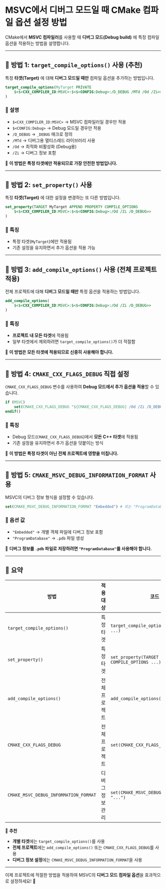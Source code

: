 
# MSVC에서 디버그 모드일 때 CMake 컴파일 옵션 설정 방법

CMake에서 **MSVC 컴파일러**를 사용할 때 **디버그 모드(Debug build)** 에 특정 컴파일 옵션을 적용하는 방법을 설명합니다.

---

## 🔹 방법 1: `target_compile_options()` 사용 (추천)
특정 **타겟(Target)** 에 대해 **디버그 모드일 때만** 컴파일 옵션을 추가하는 방법입니다.

```cmake
target_compile_options(MyTarget PRIVATE
    $<$<CXX_COMPILER_ID:MSVC>:$<$<CONFIG:Debug>:/D_DEBUG /MTd /Od /Zi>>
)
```

### 🔹 설명
- `$<CXX_COMPILER_ID:MSVC>` → MSVC 컴파일러일 경우만 적용
- `$<CONFIG:Debug>` → Debug 모드일 경우만 적용
- `/D_DEBUG` → `_DEBUG` 매크로 정의
- `/MTd` → 디버그용 멀티스레드 라이브러리 사용
- `/Od` → 최적화 비활성화 (Debug용)
- `/Zi` → 디버그 정보 포함

📌 **이 방법은 특정 타겟에만 적용되므로 가장 안전한 방법입니다.**

---

## 🔹 방법 2: `set_property()` 사용
특정 **타겟(Target)** 에 대한 설정을 변경하는 또 다른 방법입니다.

```cmake
set_property(TARGET MyTarget APPEND PROPERTY COMPILE_OPTIONS
    $<$<CXX_COMPILER_ID:MSVC>:$<$<CONFIG:Debug>:/Od /Zi /D_DEBUG>>
)
```

### 🔹 특징
- 특정 타겟(`MyTarget`)에만 적용됨
- 기존 설정을 유지하면서 추가 옵션을 적용 가능

---

## 🔹 방법 3: `add_compile_options()` 사용 (전체 프로젝트 적용)
전체 프로젝트에 대해 **디버그 모드일 때만** 특정 옵션을 적용하는 방법입니다.

```cmake
add_compile_options(
    $<$<CXX_COMPILER_ID:MSVC>:$<$<CONFIG:Debug>:/Od /Zi /D_DEBUG>>
)
```

### 🔹 특징
- **프로젝트 내 모든 타겟**에 적용됨
- 일부 타겟에서 제외하려면 `target_compile_options()`가 더 적절함

📌 **이 방법은 모든 타겟에 적용되므로 신중히 사용해야 합니다.**

---

## 🔹 방법 4: `CMAKE_CXX_FLAGS_DEBUG` 직접 설정
`CMAKE_CXX_FLAGS_DEBUG` 변수를 사용하여 **Debug 모드에서 추가 옵션을 적용**할 수 있습니다.

```cmake
if (MSVC)
    set(CMAKE_CXX_FLAGS_DEBUG "${CMAKE_CXX_FLAGS_DEBUG} /Od /Zi /D_DEBUG")
endif()
```

### 🔹 특징
- Debug 모드(`CMAKE_CXX_FLAGS_DEBUG`)에서 **모든 C++ 타겟**에 적용됨
- 기존 설정을 유지하면서 추가 옵션을 덧붙이는 방식

📌 **이 방법은 특정 타겟이 아닌 전체 프로젝트에 영향을 미칩니다.**

---

## 🔹 방법 5: `CMAKE_MSVC_DEBUG_INFORMATION_FORMAT` 사용
MSVC의 디버그 정보 형식을 설정할 수 있습니다.

```cmake
set(CMAKE_MSVC_DEBUG_INFORMATION_FORMAT "Embedded") # 또는 "ProgramDatabase"
```

### 🔹 옵션 값
- `"Embedded"` → 개별 객체 파일에 디버그 정보 포함
- `"ProgramDatabase"` → `.pdb` 파일 생성

📌 **디버그 정보를 `.pdb` 파일로 저장하려면 `"ProgramDatabase"`를 사용해야 합니다.**

---

## 🔹 요약

| 방법 | 적용 대상 | 코드 예제 |
|------|----------|-----------|
| `target_compile_options()` | 특정 타겟 | `target_compile_options(MyTarget PRIVATE ...)` |
| `set_property()` | 특정 타겟 | `set_property(TARGET MyTarget PROPERTY COMPILE_OPTIONS ...)` |
| `add_compile_options()` | 전체 프로젝트 | `add_compile_options(...)` |
| `CMAKE_CXX_FLAGS_DEBUG` | 전체 프로젝트 | `set(CMAKE_CXX_FLAGS_DEBUG "...")` |
| `CMAKE_MSVC_DEBUG_INFORMATION_FORMAT` | 디버그 정보 관리 | `set(CMAKE_MSVC_DEBUG_INFORMATION_FORMAT "...")` |

📌 **추천**
- **개별 타겟**에는 `target_compile_options()`를 사용
- **전체 프로젝트**에는 `add_compile_options()` 또는 `CMAKE_CXX_FLAGS_DEBUG`를 사용
- **디버그 정보 설정**에는 `CMAKE_MSVC_DEBUG_INFORMATION_FORMAT`을 사용

---

이제 프로젝트에 적절한 방법을 적용하여 MSVC의 **디버그 모드 컴파일 옵션**을 효과적으로 설정하세요! 🚀

